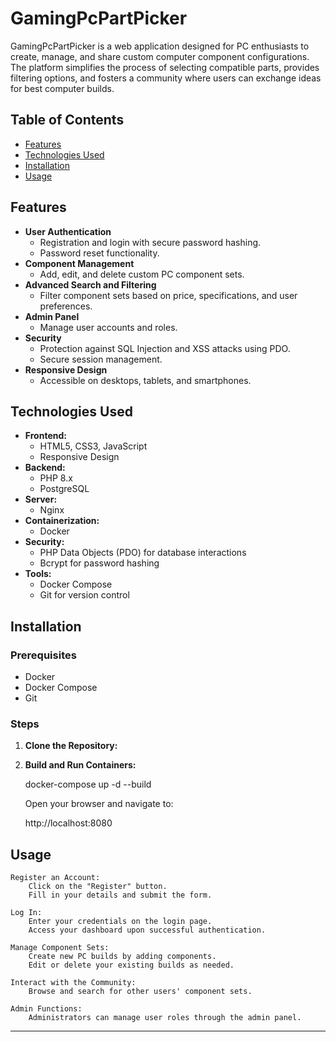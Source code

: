 # GamingPcPartPicker

GamingPcPartPicker is a web application designed for PC enthusiasts to create, manage, and share custom computer component configurations. The platform simplifies the process of selecting compatible parts, provides filtering options, and fosters a community where users can exchange ideas for best  computer builds.

## Table of Contents

- [Features](#features)
- [Technologies Used](#technologies-used)
- [Installation](#installation)
- [Usage](#usage)



## Features

- **User Authentication**
  - Registration and login with secure password hashing.
  - Password reset functionality.
- **Component Management**
  - Add, edit, and delete custom PC component sets.
- **Advanced Search and Filtering**
  - Filter component sets based on price, specifications, and user preferences.
- **Admin Panel**
  - Manage user accounts and roles.
- **Security**
  - Protection against SQL Injection and XSS attacks using PDO.
  - Secure session management.
- **Responsive Design**
  - Accessible on desktops, tablets, and smartphones.

## Technologies Used

- **Frontend:**
  - HTML5, CSS3, JavaScript
  - Responsive Design
- **Backend:**
  - PHP 8.x
  - PostgreSQL
- **Server:**
  - Nginx
- **Containerization:**
  - Docker
- **Security:**
  - PHP Data Objects (PDO) for database interactions
  - Bcrypt for password hashing
- **Tools:**
  - Docker Compose
  - Git for version control

## Installation

### Prerequisites

- Docker
- Docker Compose
- Git

### Steps

1. **Clone the Repository:**

2. **Build and Run Containers:**

    docker-compose up -d --build

    Open your browser and navigate to:

    http://localhost:8080

## Usage

    Register an Account:
        Click on the "Register" button.
        Fill in your details and submit the form.

    Log In:
        Enter your credentials on the login page.
        Access your dashboard upon successful authentication.

    Manage Component Sets:
        Create new PC builds by adding components.
        Edit or delete your existing builds as needed.

    Interact with the Community:
        Browse and search for other users' component sets.

    Admin Functions:
        Administrators can manage user roles through the admin panel.
---